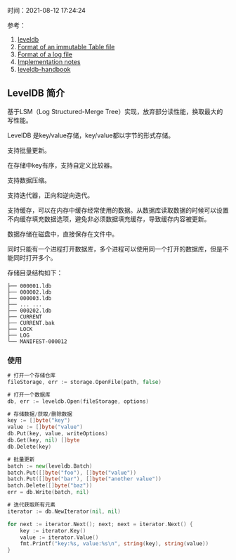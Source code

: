 时间：2021-08-12 17:24:24

参考：

1. [leveldb](https://github.com/google/leveldb)
2. [Format of an immutable Table file](https://github.com/google/leveldb/blob/master/doc/table_format.md)
3. [Format of a log file](https://github.com/google/leveldb/blob/master/doc/log_format.md)
4. [Implementation notes](https://github.com/google/leveldb/blob/master/doc/impl.md)
5. [leveldb-handbook](https://leveldb-handbook.readthedocs.io/zh/latest/basic.html)

## LevelDB 简介

基于LSM（Log Structured-Merge Tree）实现，放弃部分读性能，换取最大的写性能。

LevelDB 是key/value存储，key/value都以字节的形式存储。

支持批量更新。

在存储中key有序，支持自定义比较器。

支持数据压缩。

支持迭代器，正向和逆向迭代。

支持缓存，可以在内存中缓存经常使用的数据。从数据库读取数据的时候可以设置不向缓存填充数据选项，避免非必须数据填充缓存，导致缓存内容被更新。

数据存储在磁盘中，直接保存在文件中。

同时只能有一个进程打开数据库，多个进程可以使用同一个打开的数据库，但是不能同时打开多个。


存储目录结构如下：

```shell
├── 000001.ldb
├── 000002.ldb
├── 000003.ldb
├── ... ...
├── 000202.ldb
├── CURRENT
├── CURRENT.bak
├── LOCK
├── LOG
└── MANIFEST-000012
```

### 使用

```go
# 打开一个存储仓库 
fileStorage, err := storage.OpenFile(path, false)

# 打开一个数据库
db, err := leveldb.Open(fileStorage, options)

# 存储数据/获取/删除数据
key := []byte("key")
value := []byte("value")
db.Put(key, value, writeOptions)
db.Get(key, nil) []byte
db.Delete(key)

# 批量更新
batch := new(leveldb.Batch)
batch.Put([]byte("foo"), []byte("value"))
batch.Put([]byte("bar"), []byte("another value"))
batch.Delete([]byte("baz"))
err = db.Write(batch, nil)

# 迭代获取所有元素
iterator := db.NewIterator(nil, nil)

for next := iterator.Next(); next; next = iterator.Next() {
    key := iterator.Key()
    value := iterator.Value()
    fmt.Printf("key:%s, value:%s\n", string(key), string(value))
}
```
